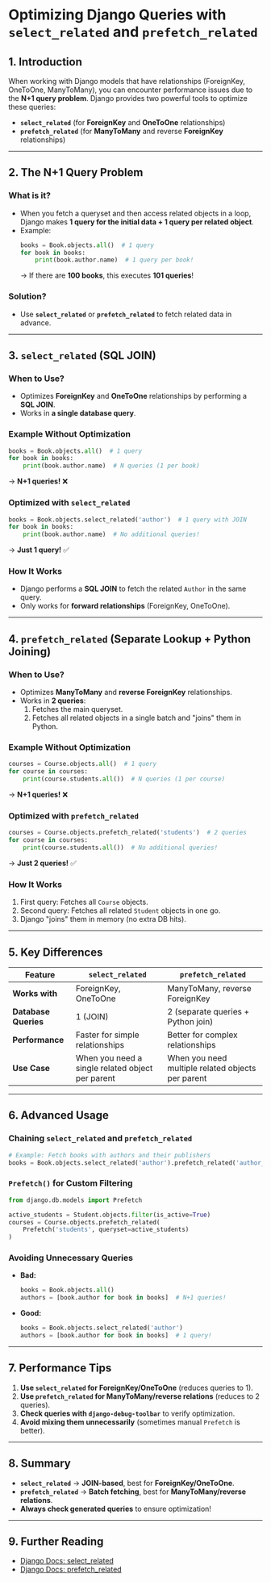 # **Optimizing Django Queries with `select_related` and `prefetch_related`**

## **1. Introduction**
When working with Django models that have relationships (ForeignKey, OneToOne, ManyToMany), you can encounter performance issues due to the **N+1 query problem**. Django provides two powerful tools to optimize these queries:

- **`select_related`** (for **ForeignKey** and **OneToOne** relationships)
- **`prefetch_related`** (for **ManyToMany** and reverse **ForeignKey** relationships)

---

## **2. The N+1 Query Problem**
### **What is it?**
- When you fetch a queryset and then access related objects in a loop, Django makes **1 query for the initial data + 1 query per related object**.
- Example:
  ```python
  books = Book.objects.all()  # 1 query
  for book in books:
      print(book.author.name)  # 1 query per book!
  ```
  → If there are **100 books**, this executes **101 queries**!

### **Solution?**
- Use **`select_related`** or **`prefetch_related`** to fetch related data in advance.

---

## **3. `select_related` (SQL JOIN)**
### **When to Use?**
- Optimizes **ForeignKey** and **OneToOne** relationships by performing a **SQL JOIN**.
- Works in **a single database query**.

### **Example Without Optimization**
```python
books = Book.objects.all()  # 1 query
for book in books:
    print(book.author.name)  # N queries (1 per book)
```
→ **N+1 queries!** ❌

### **Optimized with `select_related`**
```python
books = Book.objects.select_related('author')  # 1 query with JOIN
for book in books:
    print(book.author.name)  # No additional queries!
```
→ **Just 1 query!** ✅

### **How It Works**
- Django performs a **SQL JOIN** to fetch the related `Author` in the same query.
- Only works for **forward relationships** (ForeignKey, OneToOne).

---

## **4. `prefetch_related` (Separate Lookup + Python Joining)**
### **When to Use?**
- Optimizes **ManyToMany** and **reverse ForeignKey** relationships.
- Works in **2 queries**:
  1. Fetches the main queryset.
  2. Fetches all related objects in a single batch and "joins" them in Python.

### **Example Without Optimization**
```python
courses = Course.objects.all()  # 1 query
for course in courses:
    print(course.students.all())  # N queries (1 per course)
```
→ **N+1 queries!** ❌

### **Optimized with `prefetch_related`**
```python
courses = Course.objects.prefetch_related('students')  # 2 queries
for course in courses:
    print(course.students.all())  # No additional queries!
```
→ **Just 2 queries!** ✅

### **How It Works**
1. First query: Fetches all `Course` objects.
2. Second query: Fetches all related `Student` objects in one go.
3. Django "joins" them in memory (no extra DB hits).

---

## **5. Key Differences**
| Feature               | `select_related` | `prefetch_related` |
|----------------------|----------------|------------------|
| **Works with**       | ForeignKey, OneToOne | ManyToMany, reverse ForeignKey |
| **Database Queries** | 1 (JOIN) | 2 (separate queries + Python join) |
| **Performance** | Faster for simple relationships | Better for complex relationships |
| **Use Case** | When you need a single related object per parent | When you need multiple related objects per parent |

---

## **6. Advanced Usage**
### **Chaining `select_related` and `prefetch_related`**
```python
# Example: Fetch books with authors and their publishers
books = Book.objects.select_related('author').prefetch_related('author__publisher')
```

### **`Prefetch()` for Custom Filtering**
```python
from django.db.models import Prefetch

active_students = Student.objects.filter(is_active=True)
courses = Course.objects.prefetch_related(
    Prefetch('students', queryset=active_students)
)
```

### **Avoiding Unnecessary Queries**
- **Bad:**  
  ```python
  books = Book.objects.all()
  authors = [book.author for book in books]  # N+1 queries!
  ```
- **Good:**  
  ```python
  books = Book.objects.select_related('author')
  authors = [book.author for book in books]  # 1 query!
  ```

---

## **7. Performance Tips**
1. **Use `select_related` for ForeignKey/OneToOne** (reduces queries to 1).
2. **Use `prefetch_related` for ManyToMany/reverse relations** (reduces to 2 queries).
3. **Check queries with `django-debug-toolbar`** to verify optimization.
4. **Avoid mixing them unnecessarily** (sometimes manual `Prefetch` is better).

---

## **8. Summary**
- **`select_related`** → **JOIN-based**, best for **ForeignKey/OneToOne**.
- **`prefetch_related`** → **Batch fetching**, best for **ManyToMany/reverse relations**.
- **Always check generated queries** to ensure optimization!

---

## **9. Further Reading**
- [Django Docs: select_related](https://docs.djangoproject.com/en/stable/ref/models/querysets/#select-related)
- [Django Docs: prefetch_related](https://docs.djangoproject.com/en/stable/ref/models/querysets/#prefetch-related)
